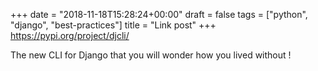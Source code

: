 +++
date = "2018-11-18T15:28:24+00:00"
draft = false
tags = ["python", "django", "best-practices"]
title = "Link post"
+++
https://pypi.org/project/djcli/

The new CLI for Django that you will wonder how you lived without !

